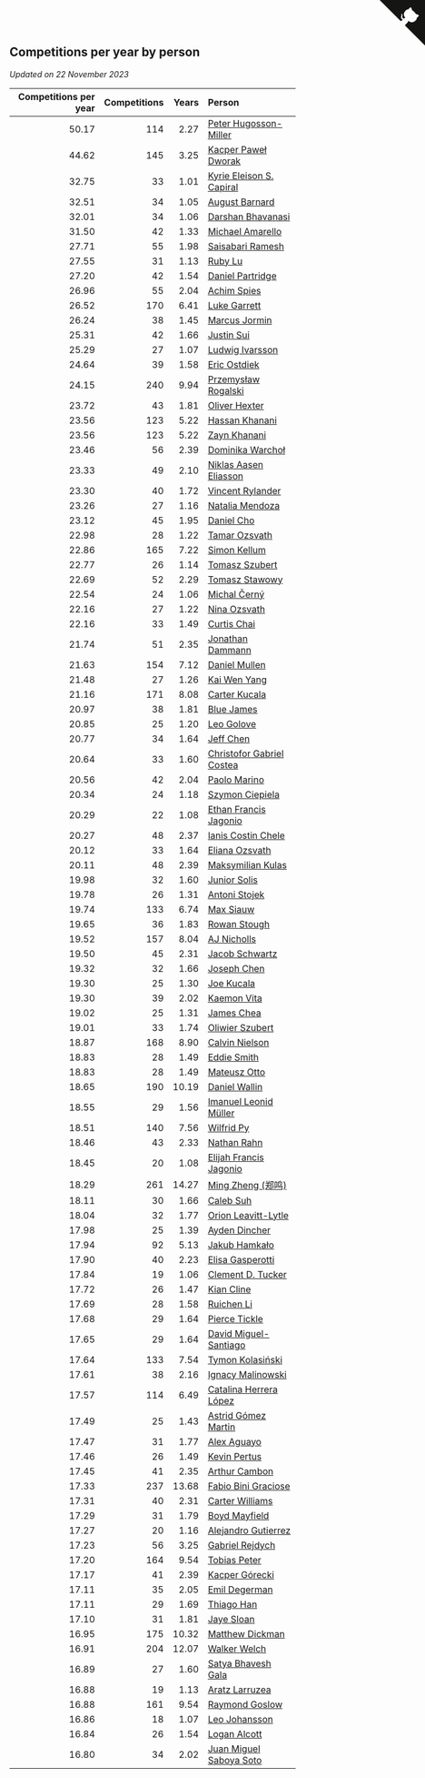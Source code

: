 ## Competitions per year by person

*Updated on 22 November 2023*

| Competitions per year | Competitions | Years | Person |
| ---: | ---: | ---: | :--- |
| 50.17 | 114 | 2.27 | [Peter Hugosson-Miller](https://www.worldcubeassociation.org/persons/2021HUGO01) |
| 44.62 | 145 | 3.25 | [Kacper Paweł Dworak](https://www.worldcubeassociation.org/persons/2020DWOR01) |
| 32.75 | 33 | 1.01 | [Kyrie Eleison S. Capiral](https://www.worldcubeassociation.org/persons/2022CAPI02) |
| 32.51 | 34 | 1.05 | [August Barnard](https://www.worldcubeassociation.org/persons/2022BARN21) |
| 32.01 | 34 | 1.06 | [Darshan Bhavanasi](https://www.worldcubeassociation.org/persons/2022BHAV01) |
| 31.50 | 42 | 1.33 | [Michael Amarello](https://www.worldcubeassociation.org/persons/2022AMAR09) |
| 27.71 | 55 | 1.98 | [Saisabari Ramesh](https://www.worldcubeassociation.org/persons/2021RAME01) |
| 27.55 | 31 | 1.13 | [Ruby Lu](https://www.worldcubeassociation.org/persons/2022LURU01) |
| 27.20 | 42 | 1.54 | [Daniel Partridge](https://www.worldcubeassociation.org/persons/2022PART02) |
| 26.96 | 55 | 2.04 | [Achim Spies](https://www.worldcubeassociation.org/persons/2021SPIE01) |
| 26.52 | 170 | 6.41 | [Luke Garrett](https://www.worldcubeassociation.org/persons/2017GARR05) |
| 26.24 | 38 | 1.45 | [Marcus Jormin](https://www.worldcubeassociation.org/persons/2022JORM01) |
| 25.31 | 42 | 1.66 | [Justin Sui](https://www.worldcubeassociation.org/persons/2022SUIJ01) |
| 25.29 | 27 | 1.07 | [Ludwig Ivarsson](https://www.worldcubeassociation.org/persons/2022IVAR01) |
| 24.64 | 39 | 1.58 | [Eric Ostdiek](https://www.worldcubeassociation.org/persons/2022OSTD01) |
| 24.15 | 240 | 9.94 | [Przemysław Rogalski](https://www.worldcubeassociation.org/persons/2013ROGA02) |
| 23.72 | 43 | 1.81 | [Oliver Hexter](https://www.worldcubeassociation.org/persons/2022HEXT01) |
| 23.56 | 123 | 5.22 | [Hassan Khanani](https://www.worldcubeassociation.org/persons/2018KHAN26) |
| 23.56 | 123 | 5.22 | [Zayn Khanani](https://www.worldcubeassociation.org/persons/2018KHAN28) |
| 23.46 | 56 | 2.39 | [Dominika Warchoł](https://www.worldcubeassociation.org/persons/2021WARC01) |
| 23.33 | 49 | 2.10 | [Niklas Aasen Eliasson](https://www.worldcubeassociation.org/persons/2021ELIA01) |
| 23.30 | 40 | 1.72 | [Vincent Rylander](https://www.worldcubeassociation.org/persons/2022RYLA01) |
| 23.26 | 27 | 1.16 | [Natalia Mendoza](https://www.worldcubeassociation.org/persons/2022MEND24) |
| 23.12 | 45 | 1.95 | [Daniel Cho](https://www.worldcubeassociation.org/persons/2021CHOD01) |
| 22.98 | 28 | 1.22 | [Tamar Ozsvath](https://www.worldcubeassociation.org/persons/2022OZSV04) |
| 22.86 | 165 | 7.22 | [Simon Kellum](https://www.worldcubeassociation.org/persons/2016KELL12) |
| 22.77 | 26 | 1.14 | [Tomasz Szubert](https://www.worldcubeassociation.org/persons/2022SZUB02) |
| 22.69 | 52 | 2.29 | [Tomasz Stawowy](https://www.worldcubeassociation.org/persons/2021STAW01) |
| 22.54 | 24 | 1.06 | [Michal Černý](https://www.worldcubeassociation.org/persons/2022CERN03) |
| 22.16 | 27 | 1.22 | [Nina Ozsvath](https://www.worldcubeassociation.org/persons/2022OZSV03) |
| 22.16 | 33 | 1.49 | [Curtis Chai](https://www.worldcubeassociation.org/persons/2022CHAI02) |
| 21.74 | 51 | 2.35 | [Jonathan Dammann](https://www.worldcubeassociation.org/persons/2021DAMM01) |
| 21.63 | 154 | 7.12 | [Daniel Mullen](https://www.worldcubeassociation.org/persons/2016MULL04) |
| 21.48 | 27 | 1.26 | [Kai Wen Yang](https://www.worldcubeassociation.org/persons/2022YANG19) |
| 21.16 | 171 | 8.08 | [Carter Kucala](https://www.worldcubeassociation.org/persons/2015KUCA01) |
| 20.97 | 38 | 1.81 | [Blue James](https://www.worldcubeassociation.org/persons/2022JAME01) |
| 20.85 | 25 | 1.20 | [Leo Golove](https://www.worldcubeassociation.org/persons/2022GOLO02) |
| 20.77 | 34 | 1.64 | [Jeff Chen](https://www.worldcubeassociation.org/persons/2022CHEN19) |
| 20.64 | 33 | 1.60 | [Christofor Gabriel Costea](https://www.worldcubeassociation.org/persons/2022COST03) |
| 20.56 | 42 | 2.04 | [Paolo Marino](https://www.worldcubeassociation.org/persons/2021MARI04) |
| 20.34 | 24 | 1.18 | [Szymon Ciepiela](https://www.worldcubeassociation.org/persons/2022CIEP01) |
| 20.29 | 22 | 1.08 | [Ethan Francis Jagonio](https://www.worldcubeassociation.org/persons/2022JAGO03) |
| 20.27 | 48 | 2.37 | [Ianis Costin Chele](https://www.worldcubeassociation.org/persons/2021CHEL01) |
| 20.12 | 33 | 1.64 | [Eliana Ozsvath](https://www.worldcubeassociation.org/persons/2022OZSV01) |
| 20.11 | 48 | 2.39 | [Maksymilian Kulas](https://www.worldcubeassociation.org/persons/2021KULA02) |
| 19.98 | 32 | 1.60 | [Junior Solis](https://www.worldcubeassociation.org/persons/2022SOLI03) |
| 19.78 | 26 | 1.31 | [Antoni Stojek](https://www.worldcubeassociation.org/persons/2022STOJ03) |
| 19.74 | 133 | 6.74 | [Max Siauw](https://www.worldcubeassociation.org/persons/2017SIAU02) |
| 19.65 | 36 | 1.83 | [Rowan Stough](https://www.worldcubeassociation.org/persons/2022STOU01) |
| 19.52 | 157 | 8.04 | [AJ Nicholls](https://www.worldcubeassociation.org/persons/2015NICH04) |
| 19.50 | 45 | 2.31 | [Jacob Schwartz](https://www.worldcubeassociation.org/persons/2021SCHW01) |
| 19.32 | 32 | 1.66 | [Joseph Chen](https://www.worldcubeassociation.org/persons/2022CHEN16) |
| 19.30 | 25 | 1.30 | [Joe Kucala](https://www.worldcubeassociation.org/persons/2022KUCA01) |
| 19.30 | 39 | 2.02 | [Kaemon Vita](https://www.worldcubeassociation.org/persons/2021VITA01) |
| 19.02 | 25 | 1.31 | [James Chea](https://www.worldcubeassociation.org/persons/2022CHEA05) |
| 19.01 | 33 | 1.74 | [Oliwier Szubert](https://www.worldcubeassociation.org/persons/2022SZUB01) |
| 18.87 | 168 | 8.90 | [Calvin Nielson](https://www.worldcubeassociation.org/persons/2014NIEL03) |
| 18.83 | 28 | 1.49 | [Eddie Smith](https://www.worldcubeassociation.org/persons/2022SMIT20) |
| 18.83 | 28 | 1.49 | [Mateusz Otto](https://www.worldcubeassociation.org/persons/2022OTTO01) |
| 18.65 | 190 | 10.19 | [Daniel Wallin](https://www.worldcubeassociation.org/persons/2013WALL03) |
| 18.55 | 29 | 1.56 | [Imanuel Leonid Müller](https://www.worldcubeassociation.org/persons/2022MULL02) |
| 18.51 | 140 | 7.56 | [Wilfrid Py](https://www.worldcubeassociation.org/persons/2016PYWI01) |
| 18.46 | 43 | 2.33 | [Nathan Rahn](https://www.worldcubeassociation.org/persons/2021RAHN01) |
| 18.45 | 20 | 1.08 | [Elijah Francis Jagonio](https://www.worldcubeassociation.org/persons/2022JAGO02) |
| 18.29 | 261 | 14.27 | [Ming Zheng (郑鸣)](https://www.worldcubeassociation.org/persons/2009ZHEN11) |
| 18.11 | 30 | 1.66 | [Caleb Suh](https://www.worldcubeassociation.org/persons/2022SUHC01) |
| 18.04 | 32 | 1.77 | [Orion Leavitt-Lytle](https://www.worldcubeassociation.org/persons/2022LEAV01) |
| 17.98 | 25 | 1.39 | [Ayden Dincher](https://www.worldcubeassociation.org/persons/2022DINC01) |
| 17.94 | 92 | 5.13 | [Jakub Hamkało](https://www.worldcubeassociation.org/persons/2018HAMK01) |
| 17.90 | 40 | 2.23 | [Elisa Gasperotti](https://www.worldcubeassociation.org/persons/2021GASP01) |
| 17.84 | 19 | 1.06 | [Clement D. Tucker](https://www.worldcubeassociation.org/persons/2022TUCK09) |
| 17.72 | 26 | 1.47 | [Kian Cline](https://www.worldcubeassociation.org/persons/2022CLIN01) |
| 17.69 | 28 | 1.58 | [Ruichen Li](https://www.worldcubeassociation.org/persons/2022LIRU02) |
| 17.68 | 29 | 1.64 | [Pierce Tickle](https://www.worldcubeassociation.org/persons/2022TICK01) |
| 17.65 | 29 | 1.64 | [David Miguel-Santiago](https://www.worldcubeassociation.org/persons/2022MIGU02) |
| 17.64 | 133 | 7.54 | [Tymon Kolasiński](https://www.worldcubeassociation.org/persons/2016KOLA02) |
| 17.61 | 38 | 2.16 | [Ignacy Malinowski](https://www.worldcubeassociation.org/persons/2021MALI02) |
| 17.57 | 114 | 6.49 | [Catalina Herrera López](https://www.worldcubeassociation.org/persons/2017LOPE31) |
| 17.49 | 25 | 1.43 | [Astrid Gómez Martin](https://www.worldcubeassociation.org/persons/2022MART26) |
| 17.47 | 31 | 1.77 | [Alex Aguayo](https://www.worldcubeassociation.org/persons/2022AGUA01) |
| 17.46 | 26 | 1.49 | [Kevin Pertus](https://www.worldcubeassociation.org/persons/2022PERT01) |
| 17.45 | 41 | 2.35 | [Arthur Cambon](https://www.worldcubeassociation.org/persons/2021CAMB01) |
| 17.33 | 237 | 13.68 | [Fabio Bini Graciose](https://www.worldcubeassociation.org/persons/2010GRAC02) |
| 17.31 | 40 | 2.31 | [Carter Williams](https://www.worldcubeassociation.org/persons/2021WILL06) |
| 17.29 | 31 | 1.79 | [Boyd Mayfield](https://www.worldcubeassociation.org/persons/2022MAYF01) |
| 17.27 | 20 | 1.16 | [Alejandro Gutierrez](https://www.worldcubeassociation.org/persons/2022GUTI09) |
| 17.23 | 56 | 3.25 | [Gabriel Rejdych](https://www.worldcubeassociation.org/persons/2020REJD01) |
| 17.20 | 164 | 9.54 | [Tobias Peter](https://www.worldcubeassociation.org/persons/2014PETE03) |
| 17.17 | 41 | 2.39 | [Kacper Górecki](https://www.worldcubeassociation.org/persons/2021GORE01) |
| 17.11 | 35 | 2.05 | [Emil Degerman](https://www.worldcubeassociation.org/persons/2021DEGE01) |
| 17.11 | 29 | 1.69 | [Thiago Han](https://www.worldcubeassociation.org/persons/2022HANT01) |
| 17.10 | 31 | 1.81 | [Jaye Sloan](https://www.worldcubeassociation.org/persons/2022SLOA01) |
| 16.95 | 175 | 10.32 | [Matthew Dickman](https://www.worldcubeassociation.org/persons/2013DICK01) |
| 16.91 | 204 | 12.07 | [Walker Welch](https://www.worldcubeassociation.org/persons/2011WELC01) |
| 16.89 | 27 | 1.60 | [Satya Bhavesh Gala](https://www.worldcubeassociation.org/persons/2022GALA03) |
| 16.88 | 19 | 1.13 | [Aratz Larruzea](https://www.worldcubeassociation.org/persons/2022LARR02) |
| 16.88 | 161 | 9.54 | [Raymond Goslow](https://www.worldcubeassociation.org/persons/2014GOSL01) |
| 16.86 | 18 | 1.07 | [Leo Johansson](https://www.worldcubeassociation.org/persons/2022JOHA08) |
| 16.84 | 26 | 1.54 | [Logan Alcott](https://www.worldcubeassociation.org/persons/2022ALCO02) |
| 16.80 | 34 | 2.02 | [Juan Miguel Saboya Soto](https://www.worldcubeassociation.org/persons/2021SOTO01) |


<a href="https://github.com/jonatanklosko/wca_statistics" class="github-corner" aria-label="View source on Github"><svg width="80" height="80" viewBox="0 0 250 250" style="fill:#151513; color:#fff; position: absolute; top: 0; border: 0; right: 0;" aria-hidden="true"><path d="M0,0 L115,115 L130,115 L142,142 L250,250 L250,0 Z"></path><path d="M128.3,109.0 C113.8,99.7 119.0,89.6 119.0,89.6 C122.0,82.7 120.5,78.6 120.5,78.6 C119.2,72.0 123.4,76.3 123.4,76.3 C127.3,80.9 125.5,87.3 125.5,87.3 C122.9,97.6 130.6,101.9 134.4,103.2" fill="currentColor" style="transform-origin: 130px 106px;" class="octo-arm"></path><path d="M115.0,115.0 C114.9,115.1 118.7,116.5 119.8,115.4 L133.7,101.6 C136.9,99.2 139.9,98.4 142.2,98.6 C133.8,88.0 127.5,74.4 143.8,58.0 C148.5,53.4 154.0,51.2 159.7,51.0 C160.3,49.4 163.2,43.6 171.4,40.1 C171.4,40.1 176.1,42.5 178.8,56.2 C183.1,58.6 187.2,61.8 190.9,65.4 C194.5,69.0 197.7,73.2 200.1,77.6 C213.8,80.2 216.3,84.9 216.3,84.9 C212.7,93.1 206.9,96.0 205.4,96.6 C205.1,102.4 203.0,107.8 198.3,112.5 C181.9,128.9 168.3,122.5 157.7,114.1 C157.9,116.9 156.7,120.9 152.7,124.9 L141.0,136.5 C139.8,137.7 141.6,141.9 141.8,141.8 Z" fill="currentColor" class="octo-body"></path></svg></a><style>.github-corner:hover .octo-arm{animation:octocat-wave 560ms ease-in-out}@keyframes octocat-wave{0%,100%{transform:rotate(0)}20%,60%{transform:rotate(-25deg)}40%,80%{transform:rotate(10deg)}}@media (max-width:500px){.github-corner:hover .octo-arm{animation:none}.github-corner .octo-arm{animation:octocat-wave 560ms ease-in-out}}</style>
